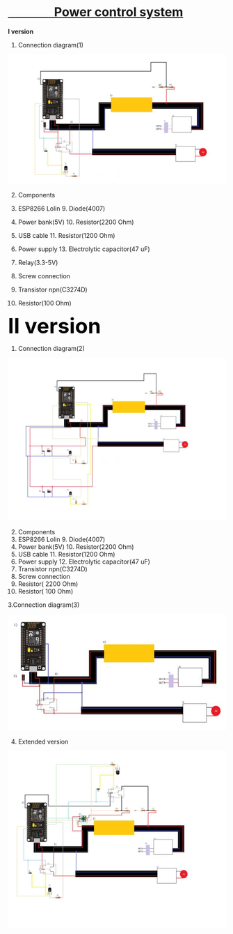 
<u><h1><b>&nbsp;&nbsp;&nbsp;&nbsp;&nbsp;&nbsp;&nbsp;&nbsp;&nbsp;&nbsp;&nbsp;&nbsp;&nbsp;&nbsp;&nbsp;&nbsp;Power control system</b></h1></u>

<b>I version</b>

1. Connection diagram(1)

<img src="https://github.com/przemyslaw-turek/gm/blob/dev/hardware/power/PowerControlSystem/Schematic/basicVersion1.jpg" alt="Diagram">
 
2. Components
1. ESP8266 Lolin					9.   Diode(4007)
2. Power bank(5V)					10. Resistor(2200 Ohm)
3. USB cable						11. Resistor(1200 Ohm)
4. Power supply					13. Electrolytic capacitor(47 uF)
5. Relay(3.3-5V)
6. Screw connection
7. Transistor npn(C3274D)
 
8. Resistor(100 Ohm)



<b><font size="16" color="kolor">II version</font></b>
1.	Connection diagram(2)

<img src="https://github.com/przemyslaw-turek/gm/blob/dev/hardware/power/PowerControlSystem/Schematic/basicVersion2.jpg" alt="Diagram">

2. Components
1. ESP8266 Lolin					9.   Diode(4007)
2. Power bank(5V)					10. Resistor(2200  Ohm)
3. USB cable						11. Resistor(1200 Ohm)
4. Power supply					12. Electrolytic capacitor(47 uF)
5. Transistor npn(C3274D) 
6. Screw connection
7. Resistor( 2200 Ohm)
8. Resistor( 100 Ohm)


3.Connection diagram(3)

<img src="https://github.com/przemyslaw-turek/gm/blob/dev/hardware/power/PowerControlSystem/Schematic/basic_version3.jpg" alt="Diagram">

4. Extended version

 <img src="https://github.com/przemyslaw-turek/gm/blob/dev/hardware/power/PowerControlSystem/Schematic/extendedVersion1.jpg" alt="Diagram">
